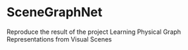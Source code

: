 # SceneGraphNet
 Reproduce the result of the project Learning Physical Graph Representations from Visual Scenes
